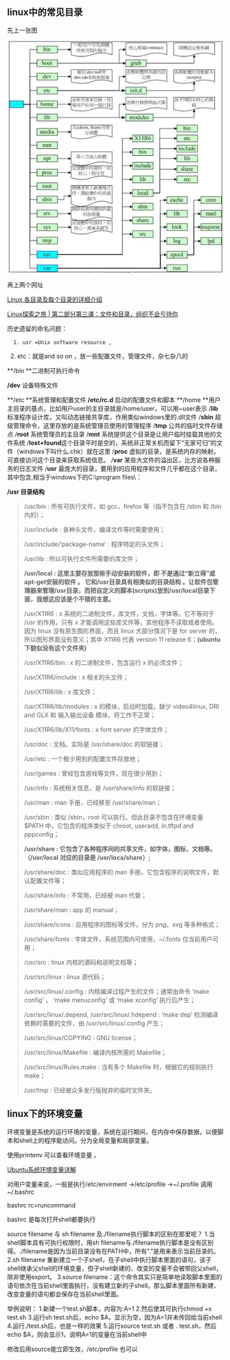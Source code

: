 ## linux中的常见目录

先上一张图 

![](img/linux目录.jpg)

再上两个网址

[Linux 各目录及每个目录的详细介绍](http://www.linuxidc.com/Linux/2013-01/77368.htm)

[Linux探索之旅 | 第二部分第三课：文件和目录，组织不会亏待你](http://www.linuxidc.com/Linux/2017-04/143158.htm)

历史遗留的命名问题：

      1. usr =Unix software resource ,

   2. etc：就是and so on ，放一些配置文件，管理文件，杂七杂八的

**/bin **二进制可执行命令

**/dev** 设备特殊文件

**/etc **系统管理和配置文件
**/etc/rc.d** 启动的配置文件和脚本
**/home **用户主目录的基点，比如用户user的主目录就是/home/user，可以用~user表示
/**lib** 标准程序设计库，又叫动态链接共享库，作用类似windows里的.dll文件
/**sbin** 超级管理命令，这里存放的是系统管理员使用的管理程序
/**tmp** 公共的临时文件存储点
/**root** 系统管理员的主目录
/**mnt** 系统提供这个目录是让用户临时挂载其他的文件系统
/**lost+found**这个目录平时是空的，系统非正常关机而留下“无家可归”的文件（windows下叫什么.chk）就在这里
/**proc** 虚拟的目录，是系统内存的映射。可直接访问这个目录来获取系统信息。
/**var** 某些大文件的溢出区，比方说各种服务的日志文件
/**usr** 最庞大的目录，要用到的应用程序和文件几乎都在这个目录，其中包含,相当于windows下的C:\program files\：

**/usr 目录结构**

> /usr/bin : 所有可执行文件，如 gcc，firefox 等（指不包含在 /sbin 和 /bin 内的）；
>
> /usr/include : 各种头文件，编译文件等时需要使用；
>
> /usr/include/’package-name’ : 程序特定的头文件；
>
> /usr/lib : 所以可执行文件所需要的库文件；
>
> **/usr/local : 这里主要存放那些手动安装的软件，即 不是通过“新立得”或apt-get安装的软件 。 它和/usr目录具有相类似的目录结构 。让软件包管理器来管理/usr目录，而把自定义的脚本(scripts)放到/usr/local目录下面，我想这应该是个不错的主意。**
>
> /usr/X11R6 : x 系统的二进制文件，库文件，文档，字体等。它不等同于 /usr 的作用，只有 x 才能调用这些库文件等，其他程序不读取或者使用。因为 linux 没有原生图形界面，而且 linux 大部分情况下是 for server 的，所以图形界面没有意义；其中 X11R6 代表 version 11 release 6；**(ubuntu下貌似没有这个文件夹)**
>
> /usr/X11R6/bin : x 的二进制文件，包含运行 x 的必须文件；
>
> /usr/X11R6/include : x 相关的头文件；
>
> /usr/X11R6/lib : x 库文件；
>
> /usr/X11R6/lib/modules : x 的模块，启动时加载。缺少 video4linux, DRI and GLX 和 输入输出设备 模块，将工作不正常；
>
> /usr/X11R6/lib/X11/fonts : x font server 的字体文件；
>
> /usr/doc : 文档。实际是 /usr/share/doc 的软链接；
>
> /usr/etc : 一个极少用到的配置文件存放地；
>
> /usr/games : 曾经包含游戏等文件，现在很少用到；
>
> /usr/info : 系统相关信息，是 /usr/share/info 的软链接；
>
> /usr/man : man 手册，已经移至 /usr/share/man；
>
> /usr/sbin : 类似 /sbin，root 可以执行。但此目录不包含在环境变量 $PATH 中，它包含的程序类似于 chroot, useradd, in.tftpd and pppconfig；
>
> **/usr/share : 它包含了各种程序间的共享文件，如字体，图标，文档等。（/usr/local 对应的目录是  /usr/loca/share）;** 
>
> /usr/share/doc : 类似应用程序的 man 手册。它包含程序的说明文件，默认配置文件等；
>
> /usr/share/info : 不常用，已经被 man 代替；
>
> /usr/share/man : app 的 manual；
>
> /usr/share/icons : 应用程序的图标等文件，分为 png，svg 等多种格式；
>
> /usr/share/fonts : 字体文件，系统范围内可使用，~/.fonts 仅当前用户可用；
>
> /usr/src : linux 内核的源码和说明文档等；
>
> /usr/src/linux : linux 源代码；
>
> /usr/src/linux/.config : 内核编译过程产生的文件；通常由命令 ‘make config’ ， ‘make menuconfig’ 或 ‘make xconfig’ 执行后产生；
>
> /usr/src/linux/.depend, /usr/src/linux/.hdepend : ‘make dep’ 检测编译依赖时需要的文件，由 /usr/src/linux/.config 产生；
>
> /usr/src/linux/COPYING : GNU license；
>
> /usr/src/linux/Makefile : 编译内核所需的 Makefile；
>
> /usr/src/linux/Rules.make : 当有多个 Makefile 时，根据它的规则执行 make；
>
> /usr/tmp : 已经被众多发行版抛弃的临时文件夹。

## linux下的环境变量

环境变量是系统的运行环境的变量，系统在运行期间，在内存中保存数据，以便脚本和shell上的程序能访问。分为全局变量和局部变量。

使用printenv 可以查看环境变量 。

[Ubuntu系统环境变量详解](http://www.linuxidc.com/Linux/2016-09/135476.htm)

对用户变量来说，一般是执行/etc/envirment ->/etc/profile ->~/.profile 调用 ~/.bashrc

bashrc rc=runcommand

bashrc 是每次打开shell都要执行

source filename 与 sh filename 及./filename执行脚本的区别在那里呢？
1.当shell脚本具有可执行权限时，用sh filename与./filename执行脚本是没有区别得。./filename是因为当前目录没有在PATH中，所有"."是用来表示当前目录的。
2.sh filename 重新建立一个子shell，在子shell中执行脚本里面的语句，该子shell继承父shell的环境变量，但子shell新建的、改变的变量不会被带回父shell，除非使用export。
3.source filename：这个命令其实只是简单地读取脚本里面的语句依次在当前shell里面执行，没有建立新的子shell。那么脚本里面所有新建、改变变量的语句都会保存在当前shell里面。

举例说明：
1.新建一个test.sh脚本，内容为:A=1
2.然后使其可执行chmod +x test.sh
3.运行sh test.sh后，echo $A，显示为空，因为A=1并未传回给当前shell
4.运行./test.sh后，也是一样的效果
5.运行source test.sh 或者 . test.sh，然后echo $A，则会显示1，说明A=1的变量在当前shell中



修改后用source能立即生效，/etc/profile  也可以

## 
